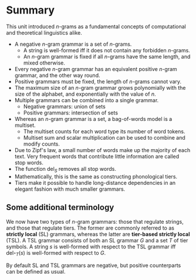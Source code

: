 # Summary

This unit introduced $n$-grams as a fundamental concepts of computational and theoretical linguistics alike.

- A negative $n$-gram grammar is a set of $n$-grams.
    - A string is well-formed iff it does not contain any forbidden $n$-grams.
    - An $n$-gram grammar is fixed if all $n$-grams have the same length, and mixed otherwise.
- Every negative $n$-gram grammar has an equivalent positive $n$-gram grammar, and the other way round.
- Positive grammars must be fixed, the length of $n$-grams cannot vary.
- The maximum size of an $n$-gram grammar grows polynomially with the size of the alphabet, and exponentially with the value of $n$.
- Multiple grammars can be combined into a single grammar.
    - Negative grammars: union of sets
    - Positive grammars: intersection of sets
- Whereas an $n$-gram grammar is a set, a bag-of-words model is a multiset.
    - The multiset counts for each word type its number of word tokens.
    - Multiset sum and scalar multiplication can be used to combine and modify counts.
- Due to Zipf's law, a small number of words make up the majority of each text.
  Very frequent words that contribute little information are called stop words.
- The function $\mathrm{del}_S$ removes all stop words.
- Mathematically, this is the same as constructing phonological tiers.
- Tiers make it possible to handle long-distance dependencies in an elegant fashion with much smaller grammars.

## Some additional terminology

We now have two types of $n$-gram grammars: those that regulate strings, and those that regulate tiers.
The former are commonly referred to as **strictly local** (SL) grammars, whereas the latter are **tier-based strictly local** (TSL).
A TSL grammar consists of both an SL grammar $G$ and a set $T$ of tier symbols.
A string $s$ is well-formed with respect to the TSL grammar iff $\mathrm{del}_{^+T}(s)$ is well-formed with respect to $G$.

By default SL and TSL grammars are negative, but positive counterparts can be defined as usual.
